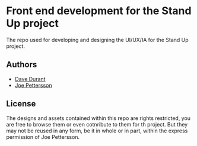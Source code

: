 # Front end development for the Stand Up project

The repo used for developing and designing the UI/UX/IA for the Stand Up project. 

## Authors

* [Dave Durant](https://github.com/cholten99)
* [Joe Pettersson](https://github.com/JoePettersson)

## License

The designs and assets contained within this repo are rights restricted, you are free to browse them or even cotnribute to them for th project. But they may not be reused in any form, be it in whole or in part, within the express permission of Joe Pettersson.